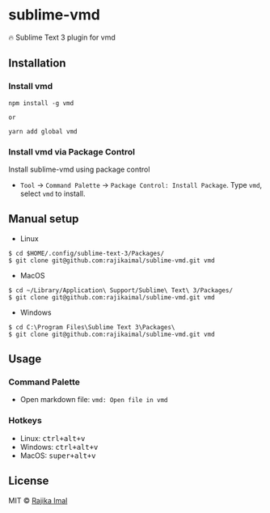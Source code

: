 # sublime-vmd

:fire: Sublime Text 3 plugin for vmd

## Installation

### Install vmd

```
npm install -g vmd

or

yarn add global vmd
```

### Install vmd via Package Control

Install sublime-vmd using package control

- `Tool` -> `Command Palette` -> `Package Control: Install Package`. Type `vmd`, select `vmd` to install.

## Manual setup

- Linux

```
$ cd $HOME/.config/sublime-text-3/Packages/
$ git clone git@github.com:rajikaimal/sublime-vmd.git vmd
```

- MacOS

```
$ cd ~/Library/Application\ Support/Sublime\ Text\ 3/Packages/
$ git clone git@github.com:rajikaimal/sublime-vmd.git vmd
```

- Windows

```
$ cd C:\Program Files\Sublime Text 3\Packages\
$ git clone git@github.com:rajikaimal/sublime-vmd.git vmd
```

## Usage

### Command Palette

- Open markdown file: `vmd: Open file in vmd`

### Hotkeys

- Linux: <kbd>ctrl+alt+v</kbd>
- Windows: <kbd>ctrl+alt+v</kbd>
- MacOS: <kbd>super+alt+v</kbd>

## License

MIT © [Rajika Imal](https://rajikaimal.github.io)
